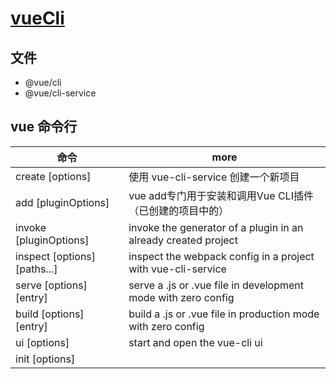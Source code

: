# [vueCli](https://cli.vuejs.org/)

## 文件

- @vue/cli
- @vue/cli-service

## vue 命令行

| 命令                                 | more                                                                           |
| ------------------------------------ | ------------------------------------------------------------------------------ |
| create [options] <app-name>          | 使用 vue-cli-service 创建一个新项目                                            |
| add <plugin> [pluginOptions]         | vue add专门用于安装和调用Vue CLI插件（已创建的项目中的）                       |
| invoke <plugin> [pluginOptions]      | invoke the generator of a plugin in an already created project                 |
| inspect [options] [paths...]         | inspect the webpack config in a project with vue-cli-service                   |
| serve [options] [entry]              | serve a .js or .vue file in development mode with zero config                  |
| build [options] [entry]              | build a .js or .vue file in production mode with zero config                   |
| ui [options]                         | start and open the vue-cli ui                                                  |
| init [options] <template> <app-name> | generate a project from a remote template (legacy API, requires @vue/cli-init) |

### vue create

| option                         | more                                                                      |
| ------------------------------ | ------------------------------------------------------------------------- |
| -p, --preset <presetName>      | Skip prompts and use saved or remote preset                               |
| -d, --default                  | Skip prompts and use default preset                                       |
| -i, --inlinePreset <json>      | Skip prompts and use inline JSON string as preset                         |
| -m, --packageManager <command> | Use specified npm client when installing dependencies                     |
| -r, --registry <url>           | Use specified npm registry when installing dependencies (only for npm)    |
| -g, --git [message]            | Force / skip git intialization, optionally specify initial commit message |
| -f, --force                    | Overwrite target directory if it exists                                   |
| -c, --clone                    | Use git clone when fetching remote preset                                 |
| -x, --proxy                    | Use specified proxy when creating project                                 |
| -h, --help                     | output usage information                                                  |